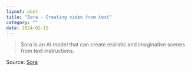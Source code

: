 ```yaml
---
layout: post
title: "Sora - Creating video from text"
category: ""
date: 2024-02-15
---
```


> Sora is an AI model that can create realistic and imaginative scenes from text instructions. 

Source: [Sora](https://openai.com/sora)
